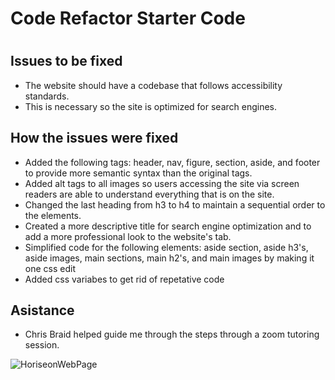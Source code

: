 # Code Refactor Starter Code
# <Horiseon>

## Issues to be fixed
* The website should have a codebase that follows accessibility standards.
* This is necessary so the site is optimized for search engines.

## How the issues were fixed
* Added the following tags: header, nav, figure, section,  aside, and footer to provide more semantic syntax than the original tags.
* Added alt tags to all images so users accessing the site via screen readers are able to understand everything that is on the site.
* Changed the last heading from h3 to h4 to maintain a sequential order to the elements.
* Created a more descriptive title for search engine optimization and to add a more professional look to the website's tab.
* Simplified code for the following elements: aside section, aside h3's, aside images, main sections, main h2's, and main images by making it one css edit
* Added css variabes to get rid of repetative code

## Asistance
* Chris Braid helped guide me through the steps through a zoom tutoring session.

![HoriseonWebPage](assets/images/HoriseonWebPage.jpg)